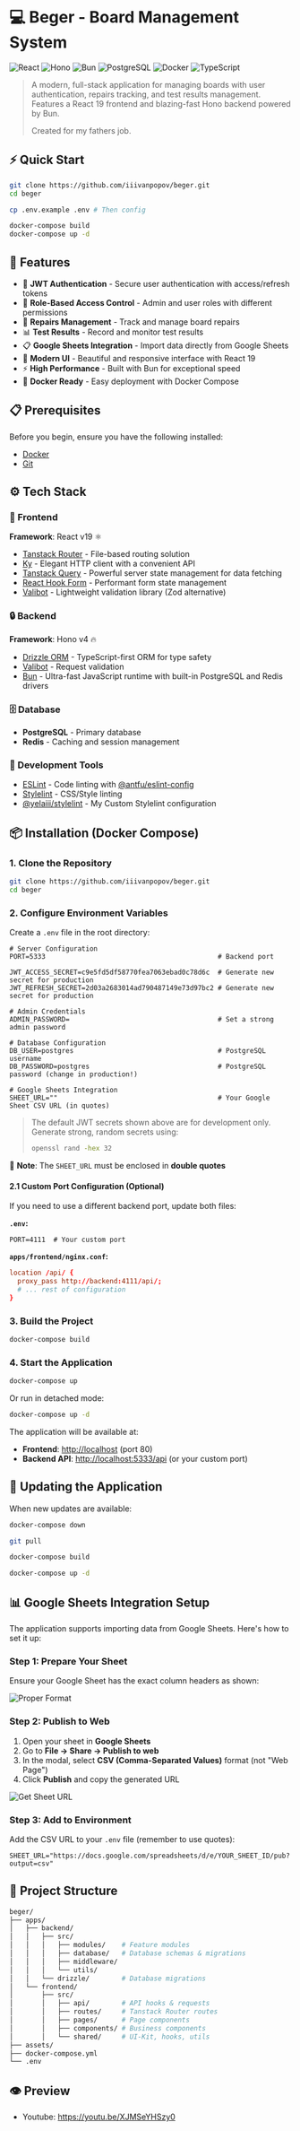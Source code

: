 # 💻 Beger - Board Management System

![React](https://img.shields.io/badge/React-19-61DAFB?style=flat&logo=react&logoColor=white)
![Hono](https://img.shields.io/badge/Hono-v4-E36002?style=flat&logo=hono&logoColor=white)
![Bun](https://img.shields.io/badge/Bun-v1-FBF0DF?style=flat&logo=bun&logoColor=black)
![PostgreSQL](https://img.shields.io/badge/PostgreSQL-15-336791?style=flat&logo=postgresql&logoColor=white)
![Docker](https://img.shields.io/badge/Docker-Ready-2496ED?style=flat&logo=docker&logoColor=white)
![TypeScript](https://img.shields.io/badge/TypeScript-5-3178C6?style=flat&logo=typescript&logoColor=white)

> A modern, full-stack application for managing boards with user authentication, repairs tracking, and test results management. Features a React 19 frontend and blazing-fast Hono backend powered by Bun.
>
> Created for my fathers job.

## ⚡ Quick Start

```bash
git clone https://github.com/iiivanpopov/beger.git
cd beger

cp .env.example .env # Then config

docker-compose build
docker-compose up -d
```

## 🚀 Features

- 🔐 **JWT Authentication** - Secure user authentication with access/refresh tokens
- 👥 **Role-Based Access Control** - Admin and user roles with different permissions
- 🔧 **Repairs Management** - Track and manage board repairs
- 📊 **Test Results** - Record and monitor test results
- 📋 **Google Sheets Integration** - Import data directly from Google Sheets
- 🎨 **Modern UI** - Beautiful and responsive interface with React 19
- ⚡ **High Performance** - Built with Bun for exceptional speed
- 🐳 **Docker Ready** - Easy deployment with Docker Compose

## 📋 Prerequisites

Before you begin, ensure you have the following installed:

- [Docker](https://www.docker.com/get-started)
- [Git](https://git-scm.com/downloads)

## ⚙️ Tech Stack

### 📱 Frontend

**Framework**: React v19 ⚛️

- [Tanstack Router](https://tanstack.com/router/latest) - File-based routing solution
- [Ky](https://github.com/sindresorhus/ky) - Elegant HTTP client with a convenient API
- [Tanstack Query](https://tanstack.com/query/latest) - Powerful server state management for data fetching
- [React Hook Form](https://react-hook-form.com/) - Performant form state management
- [Valibot](https://valibot.dev/) - Lightweight validation library (Zod alternative)

### 🔒 Backend

**Framework**: Hono v4 🔥

- [Drizzle ORM](https://orm.drizzle.team/) - TypeScript-first ORM for type safety
- [Valibot](https://valibot.dev/) - Request validation
- [Bun](https://bun.com/) - Ultra-fast JavaScript runtime with built-in PostgreSQL and Redis drivers

### 🗄️ Database

- **PostgreSQL** - Primary database
- **Redis** - Caching and session management

### 🔧 Development Tools

- [ESLint](https://eslint.org/) - Code linting with [@antfu/eslint-config](https://github.com/antfu/eslint-config)
- [Stylelint](https://stylelint.io/) - CSS/Style linting
- [@yelaiii/stylelint](https://github.com/iiivanpopov/stylelint-config) - My Custom Stylelint configuration

## 📦 Installation (Docker Compose)

### 1. Clone the Repository

```bash
git clone https://github.com/iiivanpopov/beger.git
cd beger
```

### 2. Configure Environment Variables

Create a `.env` file in the root directory:

```dotenv
# Server Configuration
PORT=5333                                           # Backend port

JWT_ACCESS_SECRET=c9e5fd5df58770fea7063ebad0c78d6c  # Generate new secret for production
JWT_REFRESH_SECRET=2d03a2683014ad790487149e73d97bc2 # Generate new secret for production

# Admin Credentials
ADMIN_PASSWORD=                                     # Set a strong admin password

# Database Configuration
DB_USER=postgres                                    # PostgreSQL username
DB_PASSWORD=postgres                                # PostgreSQL password (change in production!)

# Google Sheets Integration
SHEET_URL=""                                        # Your Google Sheet CSV URL (in quotes)
```

> The default JWT secrets shown above are for development only. Generate strong, random secrets using:
>
> ```bash
> openssl rand -hex 32
> ```

📝 **Note**: The `SHEET_URL` must be enclosed in **double quotes**

#### 2.1 Custom Port Configuration (Optional)

If you need to use a different backend port, update both files:

**`.env`:**

```dotenv
PORT=4111  # Your custom port
```

**`apps/frontend/nginx.conf`:**

```conf
location /api/ {
  proxy_pass http://backend:4111/api/;
  # ... rest of configuration
}
```

### 3. Build the Project

```bash
docker-compose build
```

### 4. Start the Application

```bash
docker-compose up
```

Or run in detached mode:

```bash
docker-compose up -d
```

The application will be available at:

- **Frontend**: <http://localhost> (port 80)
- **Backend API**: <http://localhost:5333/api> (or your custom port)

## 🔄 Updating the Application

When new updates are available:

```bash
docker-compose down

git pull

docker-compose build

docker-compose up -d
```

## 📊 Google Sheets Integration Setup

The application supports importing data from Google Sheets. Here's how to set it up:

### Step 1: Prepare Your Sheet

Ensure your Google Sheet has the exact column headers as shown:

![Proper Format](/assets/proper-format.png)

### Step 2: Publish to Web

1. Open your sheet in **Google Sheets**
2. Go to **File → Share → Publish to web**
3. In the modal, select **CSV (Comma-Separated Values)** format (not "Web Page")
4. Click **Publish** and copy the generated URL

![Get Sheet URL](/assets/get-sheet-url.png)

### Step 3: Add to Environment

Add the CSV URL to your `.env` file (remember to use quotes):

```dotenv
SHEET_URL="https://docs.google.com/spreadsheets/d/e/YOUR_SHEET_ID/pub?output=csv"
```

## 📁 Project Structure

```bash
beger/
├── apps/
│   ├── backend/
│   │   ├── src/
│   │   │   ├── modules/    # Feature modules
│   │   │   ├── database/   # Database schemas & migrations
│   │   │   ├── middleware/
│   │   │   └── utils/
│   │   └── drizzle/        # Database migrations
│   └── frontend/
│       ├── src/
│       │   ├── api/        # API hooks & requests
│       │   ├── routes/     # Tanstack Router routes
│       │   ├── pages/      # Page components
│       │   ├── components/ # Business components
│       │   └── shared/     # UI-Kit, hooks, utils
├── assets/
├── docker-compose.yml
└── .env
```

## 👁️ Preview

- Youtube: <https://youtu.be/XJMSeYHSzy0>
